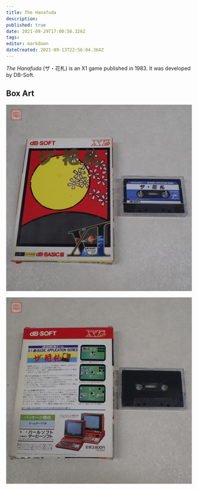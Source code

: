 ```yaml
---
title: The Hanafuda
description: 
published: true
date: 2021-09-29T17:00:58.326Z
tags: 
editor: markdown
dateCreated: 2021-09-13T22:56:04.364Z
---
```


_The Hanafuda_ (<span lang='ja'>ザ・花札</span>) is an X1 game published in 1983.
It was developed by DB-Soft.

## Box Art
![39891358-440d-466f-b92d-219e74056ef4.jpeg](/39891358-440d-466f-b92d-219e74056ef4.jpeg)

![2c68ed66-8f17-424c-be2b-0bc16dd3a401.jpeg](/2c68ed66-8f17-424c-be2b-0bc16dd3a401.jpeg)